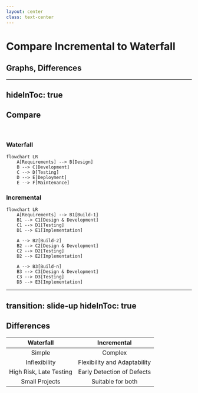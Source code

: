 ```yaml
---
layout: center
class: text-center
---
```


# Compare Incremental to Waterfall

## Graphs, Differences

---
hideInToc: true
---

## Compare

<br>

### Waterfall

```mermaid
flowchart LR
    A[Requirements] --> B[Design]
    B --> C[Development]
    C --> D[Testing]
    D --> E[Deployment]
    E --> F[Maintenance]
```

### Incremental

```mermaid
flowchart LR
    A[Requirements] --> B1[Build-1]
    B1 --> C1[Design & Development]
    C1 --> D1[Testing]
    D1 --> E1[Implementation]

    A --> B2[Build-2]
    B2 --> C2[Design & Development]
    C2 --> D2[Testing]
    D2 --> E2[Implementation]

    A --> B3[Build-n]
    B3 --> C3[Design & Development]
    C3 --> D3[Testing]
    D3 --> E3[Implementation]
```

---
transition: slide-up
hideInToc: true
---

## Differences

|      **Waterfall**      |       **Incremental**        |
| :---------------------: | :--------------------------: |
|         Simple          |           Complex            |
|      Inflexibility      | Flexibility and Adaptability |
| High Risk, Late Testing |  Early Detection of Defects  |
|     Small Projects      |      Suitable for both       |
